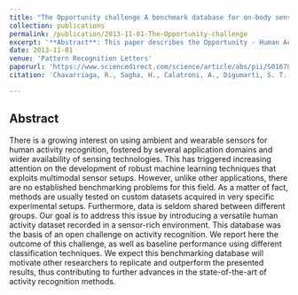 ```yaml
---
title: "The Opportunity challenge A benchmark database for on-body sensor-based activity recognition"
collection: publications
permalink: /publication/2013-11-01-The-Opportunity-challenge
excerpt: '**Abstract**: This paper describes the Opportunity - Human Activity dataset.'
date: 2013-11-01
venue: 'Pattern Recognition Letters'
paperurl: 'https://www.sciencedirect.com/science/article/abs/pii/S0167865512004205'
citation: 'Chavarriaga, R., Sagha, H., Calatroni, A., Digumarti, S. T., Tröster, G., Millán, J. D. R., & Roggen, D. (2013). &quot;The Opportunity challenge: A benchmark database for on-body sensor-based activity recognition.&quot; <i>Pattern Recognition Letters</i>, 34(15), 2033-2042.'

---
```

## Abstract
There is a growing interest on using ambient and wearable sensors for human activity recognition, fostered by several application domains and wider availability of sensing technologies. This has triggered increasing attention on the development of robust machine learning techniques that exploits multimodal sensor setups. However, unlike other applications, there are no established benchmarking problems for this field. As a matter of fact, methods are usually tested on custom datasets acquired in very specific experimental setups. Furthermore, data is seldom shared between different groups. Our goal is to address this issue by introducing a versatile human activity dataset recorded in a sensor-rich environment. This database was the basis of an open challenge on activity recognition. We report here the outcome of this challenge, as well as baseline performance using different classification techniques. We expect this benchmarking database will motivate other researchers to replicate and outperform the presented results, thus contributing to further advances in the state-of-the-art of activity recognition methods.